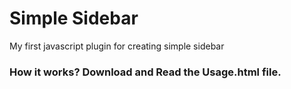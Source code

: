 # Simple Sidebar
My first javascript plugin for creating simple sidebar

<h3>How it works? Download and Read the Usage.html file.</h3>
